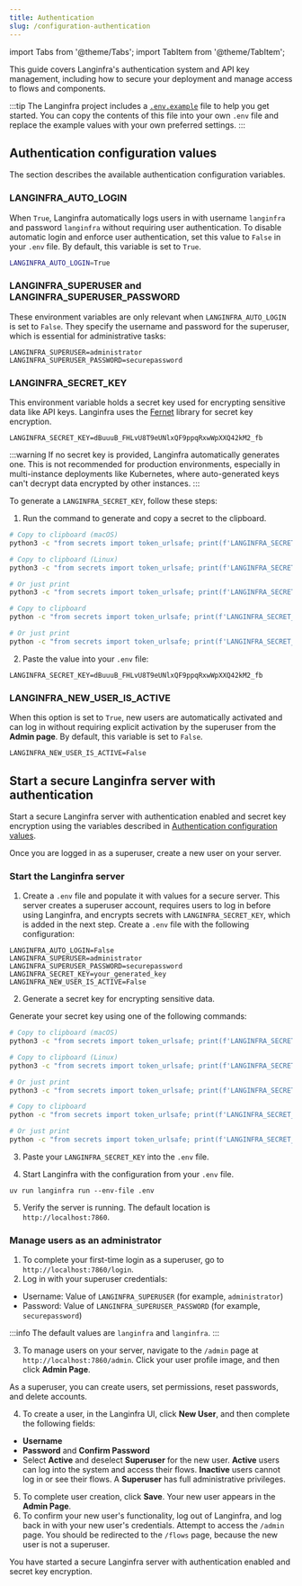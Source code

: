 ```yaml
---
title: Authentication
slug: /configuration-authentication
---
```


import Tabs from '@theme/Tabs';
import TabItem from '@theme/TabItem';

This guide covers Langinfra's authentication system and API key management, including how to secure your deployment and manage access to flows and components.

:::tip
The Langinfra project includes a [`.env.example`](https://github.com/langinfra/langinfra/blob/main/.env.example) file to help you get started.
You can copy the contents of this file into your own `.env` file and replace the example values with your own preferred settings.
:::

## Authentication configuration values

The section describes the available authentication configuration variables.

### LANGINFRA_AUTO_LOGIN

When `True`, Langinfra automatically logs users in with username `langinfra` and password `langinfra` without requiring user authentication.
To disable automatic login and enforce user authentication, set this value to `False` in your `.env` file.
By default, this variable is set to `True`.

```bash
LANGINFRA_AUTO_LOGIN=True
```

### LANGINFRA_SUPERUSER and LANGINFRA_SUPERUSER_PASSWORD

These environment variables are only relevant when `LANGINFRA_AUTO_LOGIN` is set to `False`.
They specify the username and password for the superuser, which is essential for administrative tasks:

```text
LANGINFRA_SUPERUSER=administrator
LANGINFRA_SUPERUSER_PASSWORD=securepassword
```

### LANGINFRA_SECRET_KEY

This environment variable holds a secret key used for encrypting sensitive data like API keys.
Langinfra uses the [Fernet](https://pypi.org/project/cryptography/) library for secret key encryption.

```text
LANGINFRA_SECRET_KEY=dBuuuB_FHLvU8T9eUNlxQF9ppqRxwWpXXQ42kM2_fb
```

:::warning
If no secret key is provided, Langinfra automatically generates one. This is not recommended for production environments, especially in multi-instance deployments like Kubernetes, where auto-generated keys can't decrypt data encrypted by other instances.
:::

To generate a `LANGINFRA_SECRET_KEY`, follow these steps:

1. Run the command to generate and copy a secret to the clipboard.

<Tabs>
<TabItem value="unix" label="macOS/Linux">

```bash
# Copy to clipboard (macOS)
python3 -c "from secrets import token_urlsafe; print(f'LANGINFRA_SECRET_KEY={token_urlsafe(32)}')" | pbcopy

# Copy to clipboard (Linux)
python3 -c "from secrets import token_urlsafe; print(f'LANGINFRA_SECRET_KEY={token_urlsafe(32)}')" | xclip -selection clipboard

# Or just print
python3 -c "from secrets import token_urlsafe; print(f'LANGINFRA_SECRET_KEY={token_urlsafe(32)}')"
```
</TabItem>

<TabItem value="windows" label="Windows">

```bash
# Copy to clipboard
python -c "from secrets import token_urlsafe; print(f'LANGINFRA_SECRET_KEY={token_urlsafe(32)}')" | clip

# Or just print
python -c "from secrets import token_urlsafe; print(f'LANGINFRA_SECRET_KEY={token_urlsafe(32)}')"
```

</TabItem>
</Tabs>

2. Paste the value into your `.env` file:
```text
LANGINFRA_SECRET_KEY=dBuuuB_FHLvU8T9eUNlxQF9ppqRxwWpXXQ42kM2_fb
```

### LANGINFRA_NEW_USER_IS_ACTIVE

When this option is set to `True`, new users are automatically activated and can log in without requiring explicit activation by the superuser from the **Admin page**.
By default, this variable is set to `False`.

```text
LANGINFRA_NEW_USER_IS_ACTIVE=False
```

## Start a secure Langinfra server with authentication

Start a secure Langinfra server with authentication enabled and secret key encryption using the variables described in [Authentication configuration values](/configuration-authentication#authentication-configuration-values).

Once you are logged in as a superuser, create a new user on your server.

### Start the Langinfra server

1. Create a `.env` file and populate it with values for a secure server.
This server creates a superuser account, requires users to log in before using Langinfra, and encrypts secrets with `LANGINFRA_SECRET_KEY`, which is added in the next step.
Create a `.env` file with the following configuration:

```text
LANGINFRA_AUTO_LOGIN=False
LANGINFRA_SUPERUSER=administrator
LANGINFRA_SUPERUSER_PASSWORD=securepassword
LANGINFRA_SECRET_KEY=your_generated_key
LANGINFRA_NEW_USER_IS_ACTIVE=False
```

2. Generate a secret key for encrypting sensitive data.

Generate your secret key using one of the following commands:

<Tabs>
<TabItem value="unix" label="macOS/Linux">

```bash
# Copy to clipboard (macOS)
python3 -c "from secrets import token_urlsafe; print(f'LANGINFRA_SECRET_KEY={token_urlsafe(32)}')" | pbcopy

# Copy to clipboard (Linux)
python3 -c "from secrets import token_urlsafe; print(f'LANGINFRA_SECRET_KEY={token_urlsafe(32)}')" | xclip -selection clipboard

# Or just print
python3 -c "from secrets import token_urlsafe; print(f'LANGINFRA_SECRET_KEY={token_urlsafe(32)}')"
```
</TabItem>

<TabItem value="windows" label="Windows">

```bash
# Copy to clipboard
python -c "from secrets import token_urlsafe; print(f'LANGINFRA_SECRET_KEY={token_urlsafe(32)}')" | clip

# Or just print
python -c "from secrets import token_urlsafe; print(f'LANGINFRA_SECRET_KEY={token_urlsafe(32)}')"
```

</TabItem>
</Tabs>

3. Paste your `LANGINFRA_SECRET_KEY` into the `.env` file.

4. Start Langinfra with the configuration from your `.env` file.

```text
uv run langinfra run --env-file .env
```

5. Verify the server is running. The default location is `http://localhost:7860`.

### Manage users as an administrator

1. To complete your first-time login as a superuser, go to `http://localhost:7860/login`.
2. Log in with your superuser credentials:
* Username: Value of `LANGINFRA_SUPERUSER` (for example, `administrator`)
* Password: Value of `LANGINFRA_SUPERUSER_PASSWORD` (for example, `securepassword`)

:::info
The default values are `langinfra` and `langinfra`.
:::

3. To manage users on your server, navigate to the `/admin` page at `http://localhost:7860/admin`.
Click your user profile image, and then click **Admin Page**.

As a superuser, you can create users, set permissions, reset passwords, and delete accounts.

4. To create a user, in the Langinfra UI, click **New User**, and then complete the following fields:
* **Username**
* **Password** and **Confirm Password**
* Select **Active** and deselect **Superuser** for the new user.
**Active** users can log into the system and access their flows. **Inactive** users cannot log in or see their flows.
A **Superuser** has full administrative privileges.

5. To complete user creation, click **Save**.
Your new user appears in the **Admin Page**.
6. To confirm your new user's functionality, log out of Langinfra, and log back in with your new user's credentials.
Attempt to access the `/admin` page. You should be redirected to the `/flows` page, because the new user is not a superuser.

You have started a secure Langinfra server with authentication enabled and secret key encryption.